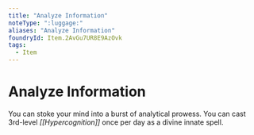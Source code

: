 ```yaml
---
title: "Analyze Information"
noteType: ":luggage:"
aliases: "Analyze Information"
foundryId: Item.2AvGu7UR8E9AzOvk
tags:
  - Item
---
```


# Analyze Information

You can stoke your mind into a burst of analytical prowess. You can cast 3rd-level _[[Hypercognition]]_ once per day as a divine innate spell.
